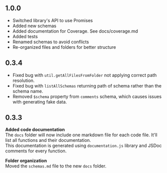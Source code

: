 ## 1.0.0
- Switched library's API to use Promises
- Added new schemas
- Added documentation for Coverage. See docs/coverage.md
- Added tests
- Renamed schemas to avoid conflicts 
- Re-organized files and folders for better structure

## 0.3.4
- Fixed bug with `util.getAllFilesFromFolder` not applying correct path resolution.  
- Fixed bug with `listAllSchemas` returning path of schema rather than the schema name.  
- Removed `$schema` property from `comments` schema, which causes issues with generating fake data.  

## 0.3.3
**Added code documentation**  
The `docs` folder will now include one markdown file for each code file. It'll list all functions and their documentation.  
This documentation is generated using `documentation.js` library and JSDoc comments for every function.  

**Folder organization**  
Moved the `schemas.md` file to the new `docs` folder.  
